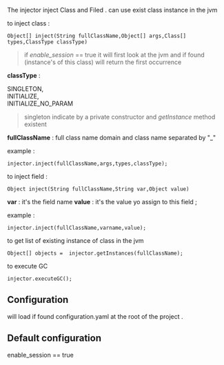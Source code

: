 The injector inject Class and Filed  . can use exist class instance in the jvm 

to inject class :

    Object[] inject(String fullClassName,Object[] args,Class[] types,ClassType classType)

> if *enable_session* == true  it will first look at the jvm and if
> found (instance's  of this class) will return the first occurrence

 

**classType** :

SINGLETON,  
INITIALIZE,  
INITIALIZE_NO_PARAM

> singleton indicate by a private constructor and *getInstance* method  existent


**fullClassName** :
full class name domain and class name separated by "_" 

example :

    injector.inject(fullClassName,args,types,classType);

to inject field :

    Object inject(String fullClassName,String var,Object value)

**var** : it's the field name
**value** : it's the value yo assign to this field ; 

example :

    injector.inject(fullClassName,varname,value);

to get list of existing instance of class in the jvm 

    Object[] objects =  injector.getInstances(fullClassName);

to execute GC 

    injector.executeGC();


## Configuration

will load if found configuration.yaml at the root of the project .

## Default configuration
enable_session == true
